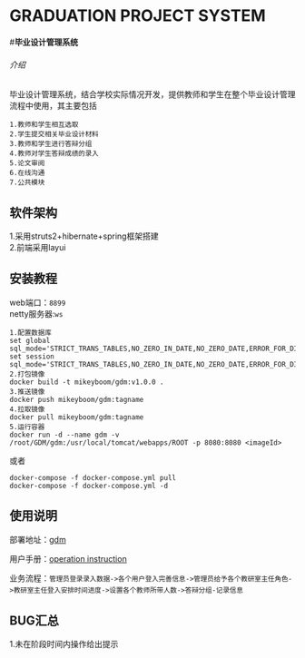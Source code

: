 # GRADUATION PROJECT SYSTEM
#**毕业设计管理系统**
###### 介绍
毕业设计管理系统，结合学校实际情况开发，提供教师和学生在整个毕业设计管理流程中使用，其主要包括
````text
1.教师和学生相互选取  
2.学生提交相关毕业设计材料
3.教师和学生进行答辩分组
4.教师对学生答辩成绩的录入
5.论文审阅
6.在线沟通
7.公共模块
````

## 软件架构
1.采用struts2+hibernate+spring框架搭建  
2.前端采用layui

## 安装教程

web端口：`8899`  
netty服务器:`ws`

````text
1.配置数据库
set global sql_mode='STRICT_TRANS_TABLES,NO_ZERO_IN_DATE,NO_ZERO_DATE,ERROR_FOR_DIVISION_BY_ZERO,NO_AUTO_CREATE_USER,NO_ENGINE_SUBSTITUTION';
set session sql_mode='STRICT_TRANS_TABLES,NO_ZERO_IN_DATE,NO_ZERO_DATE,ERROR_FOR_DIVISION_BY_ZERO,NO_AUTO_CREATE_USER,NO_ENGINE_SUBSTITUTION';
2.打包镜像
docker build -t mikeyboom/gdm:v1.0.0 .
3.推送镜像
docker push mikeyboom/gdm:tagname
4.拉取镜像
docker pull mikeyboom/gdm:tagname
5.运行容器
docker run -d --name gdm -v /root/GDM/gdm:/usr/local/tomcat/webapps/ROOT -p 8080:8080 <imageId>
````
或者
```text
docker-compose -f docker-compose.yml pull
docker-compose -f docker-compose.yml -d
```
## 使用说明

部署地址：[gdm](http://47.106.210.183:8888/gdm/)

用户手册：[operation instruction](src/main/webapp/attached/doc/operation%20instruction.wps)  

业务流程：`管理员登录录入数据->各个用户登入完善信息->管理员给予各个教研室主任角色->教研室主任登入安排时间进度->设置各个教师所带人数->答辩分组-记录信息`　　

## BUG汇总  
1.未在阶段时间内操作给出提示  

